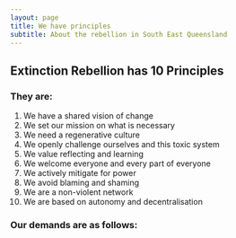 ```yaml
---
layout: page
title: We have principles
subtitle: About the rebellion in South East Queensland
---
```


## Extinction Rebellion has 10 Principles

### They are:

1. We have a shared vision of change
2. We set our mission on what is necessary
3. We need a regenerative culture
4. We openly challenge ourselves and this toxic system
5. We value reflecting and learning
6. We welcome everyone and every part of everyone
7. We actively mitigate for power
8. We avoid blaming and shaming
9. We are a non-violent network
10. We are based on autonomy and decentralisation

### Our demands are as follows:
